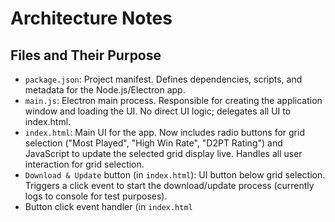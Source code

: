 # Architecture Notes

## Files and Their Purpose

- `package.json`: Project manifest. Defines dependencies, scripts, and metadata for the Node.js/Electron app.
- `main.js`: Electron main process. Responsible for creating the application window and loading the UI. No direct UI logic; delegates all UI to index.html.
- `index.html`: Main UI for the app. Now includes radio buttons for grid selection ("Most Played", "High Win Rate", "D2PT Rating") and JavaScript to update the selected grid display live. Handles all user interaction for grid selection.
- `Download & Update` button (in `index.html`): UI button below grid selection. Triggers a click event to start the download/update process (currently logs to console for test purposes).
- Button click event handler (in `index.html` <script>): Handles the button click and logs a message to the console. Will later be extended to trigger the actual download/update logic.
- `status-area` (in `index.html`): UI area below the Download & Update button. Displays notifications and operation results to the user. Updated via JavaScript using the `showStatus` function.
- `showStatus` function (in `index.html` <script>): Handles displaying messages in the status area, including color and auto-clear logic. Used for user feedback on operations.
- `steamid-config-section` (in `index.html`): UI section below the status area. Displays the user's SteamID and Dota 2 config folder path. Initially uses test values, to be replaced by real detection logic in later steps.
- `steamid-value` and `config-path-value` (in `index.html`): `<span>` elements within the new section that show the SteamID and config path. Their content is set via JavaScript.
- Test value assignment (in `index.html` <script>): JavaScript code that sets the content of the above spans to test values for Step 5. This will later be replaced with actual detection logic.
- `Select Config Folder` button (in `index.html`): UI button below the config path display. Allows the user to manually select the Dota 2 config folder if automatic detection is incorrect or fails.
- Button click event handler (in `index.html` <script>): Uses Electron's `ipcRenderer` to invoke the 'select-config-folder' IPC channel, requesting the main process to open a folder selection dialog. Updates the config path display and shows a status message when a folder is selected.
- `ipcMain.handle('select-config-folder', ...)` (in `main.js`): Handles the IPC request from the renderer. Opens a native folder selection dialog using Electron's `dialog` module and returns the selected folder path to the renderer process.

---
